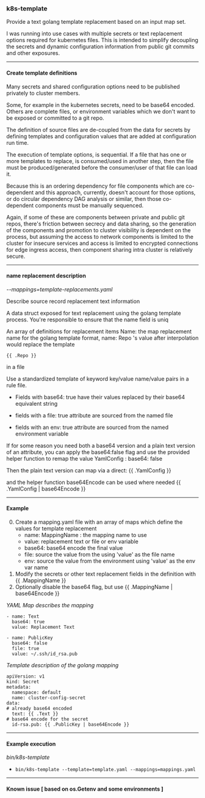 ### k8s-template
Provide a text golang template replacement based on an input map set.

I was running into use cases with multiple secrets or text replacement
options required for kubernetes files. This is intended to simplify
decoupling the secrets and dynamic configuration information from
public git commits and other exposures.


---
#### Create template definitions

Many secrets and shared configuration options need to be published
privately to cluster members.

Some, for example in the kubernetes secrets, need to be base64
encoded. Others are complete files, or environment variables which we
don't want to be exposed or committed to a git repo.

The definition of source files are de-coupled from the data for
secrets by defining templates and configuration values that are added
at configuration run time.

The execution of template options, is sequential. If a file that has
one or more templates to replace, is consumed/used in another step,
then the file must be produced/generated before the consumer/user of
that file can load it. 

Because this is an ordering dependency for file components which are
co-dependent and this approach, currently, doesn't account for those
options, or do circular dependency DAG analysis or similar, then those
co-dependent components must be manually sequenced.

Again, if some of these are components between private and public git
repos, there's friction between secrecy and data sharing, so the
generation of the components and promotion to cluster visibility is
dependent on the process, but assuming the access to network
components is limited to the cluster for insecure services and access
is limited to encrypted connections for edge ingress access, then
component sharing intra cluster is relatively secure.

---
#### name replacement description

*--mappings=template-replacements.yaml*

Describe source record replacement text information

A data struct exposed for text replacement using the golang template
process. You're responsible to ensure that the name field is uniq

An array of definitions for replacement items
Name: the map replacement name for the golang template format, 
   name: Repo 's value after interpolation would replace the template

    {{ .Repo }}

in a file


Use a standardized template of keyword key/value name/value pairs in a
rule file.

- Fields with base64: true have their values replaced by their base64
equivalent string

- fields with a file: true attribute are sourced from the named file

- fields with an env: true attribute are sourced from the named environment variable

If for some reason you need both a base64 version and a plain text
version of an attribute, you can apply the base64:false flag and use
the provided helper function to remap the value
 YamlConfig : base64: false

Then the plain text version can map via a direct:
    {{ .YamlConfig }}

and the helper function base64Encode can be used where needed
    {{ .YamlConfig | base64Encode }}

---
#### Example

0. Create a mapping.yaml file with an array of maps which define the values for template replacement
   - name: MappingName : the mapping name to use
   - value: replacement text or file or env variable 
   - base64: base64 encode the final value 
   - file: source the value from the using 'value' as the file name
   - env: source the value from the environment using 'value' as the env var name
0. Modify the secrets or other text replacement fields in the definition with {{ .MappingName }}
0. Optionally disable the base64 flag, but use {{ .MappingName | base64Encode }} 

*YAML Map describes the mapping*

```
- name: Text
  base64: true
  value: Replacement Text

- name: PublicKey
  base64: false
  file: true
  value: ~/.ssh/id_rsa.pub
```

*Template description of the golang mapping*

```
apiVersion: v1
kind: Secret
metadata:
  namespace: default
  name: cluster-config-secret
data:
# already base64 encoded
  text: {{ .Text }}
# base64 encode for the secret 
  id-rsa.pub: {{ .PublicKey | base64Encode }}
```

---
#### Example execution

*bin/k8s-template*

- ```bin/k8s-template --template=template.yaml --mappings=mappings.yaml```


---
#### Known issue [ based on os.Getenv and some environments ]


